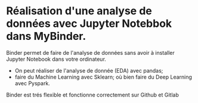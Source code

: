 # Réalisation d'une analyse de données avec Jupyter Notebbok dans **MyBinder**.

Binder permet de faire de l'analyse de données sans avoir à installer Jupyter Notebook dans votre  ordinateur.

- On peut réaliser de l'analyse de donnée (EDA) avec pandas;
- faire du Machine Learning avec Sklearn;
où bien faire du Deep Learning avec Pyspark.

Binder est trés flexible et fonctionne correctement sur Github et Gitlab
